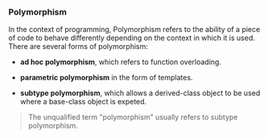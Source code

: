 ### Polymorphism

In the context of programming, Polymorphism refers to the ability of a piece of code to behave differently depending on the context in which it is used. There are several forms of polymorphism:

* **ad hoc polymorphism**, which refers to function overloading.

* **parametric polymorphism** in the form of templates.

* **subtype polymorphism**, which allows a derived-class object to be used where a base-class object is expeted.

> The unqualified term "polymorphism" usually refers to subtype polymorphism.
